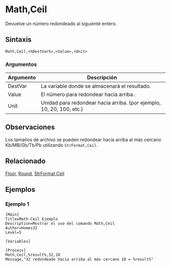 # Math,Ceil

Devuelve un número redondeado al siguiente entero.

## Sintaxis

```pebakery
Math,Ceil,<%DestVar%>,<Value>,<Unit>
```

### Argumentos

| Argumento | Descripción |
| --- | --- |
| DestVar | La variable donde se almacenará el resultado. |
| Value | El número para redondear hacia arriba . |
| Unit | Unidad para redondear hacia arriba. (por ejemplo, 10, 20, 100, etc.) |

## Observaciones

Los tamaños de archivo se pueden redondear hacia arriba al más cercano Kb/MB/Gb/Tb/Pb utilizando `StrFormat,Ceil`.

## Relacionado

[Floor](./Floor.md), [Round](./Round.md), [StrFormat,Ceil](../String/Ceil.md)

## Ejemplos

### Ejemplo 1

```pebakery
[Main]
Title=Math-Ceil Ejemplo
Description=Mostrar el uso del comando Math,Ceil
Author=Homes32
Level=5

[Variables]

[Process]
Math,Ceil,%result%,32,10
Message,"32 redondeado hacia arriba al más cercano 10 = %result%"
```
